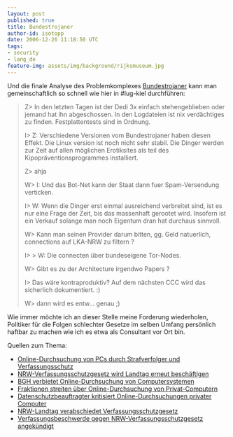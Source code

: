 ```yaml
---
layout: post
published: true
title: Bundestrojaner
author-id: isotopp
date: 2006-12-26 11:18:50 UTC
tags:
- security
- lang_de
feature-img: assets/img/background/rijksmuseum.jpg
---
```

Und die finale Analyse des Problemkomplexes 
[Bundestrojaner](http://www.lawblog.de/index.php/archives/2006/12/21/staatlich-organisierter-hausfriedensbruch/)
kann man gemeinschaftlich so schnell wie hier in #lug-kiel durchführen:

> Z> In den letzten Tagen ist der Dedi 3x einfach stehengeblieben oder
> jemand hat ihn abgeschossen. In den Logdateien ist nix verdächtiges zu
> finden. Festplattentests sind in Ordnung.
>
> I> Z: Verschiedene Versionen vom Bundestrojaner haben diesen Effekt. Die
> Linux version ist noch nicht sehr stabil. Die Dinger werden zur Zeit auf
> allen möglichen Erotiksites als teil des Kipopräventionsprogrammes
> installiert.
> 
> Z> ahja
>
> W> I: Und das Bot-Net kann der Staat dann fuer Spam-Versendung verticken.
>
> I> W: Wenn die Dinger erst einmal ausreichend verbreitet sind, ist es nur
> eine Frage der Zeit, bis das massenhaft gerootet wird. Insofern ist ein
> Verkauf solange man noch Eigentum dran hat durchaus sinnvoll.
>
> W> Kann man seinen Provider darum bitten, gg. Geld natuerlich, connections
> auf LKA-NRW zu filtern ?
>
> I> > W: Die connecten über bundeseigene Tor-Nodes.
>
> W> Gibt es zu der Architecture irgendwo Papers ?
>
> I> Das wäre kontraproduktiv? Auf dem nächsten CCC wird das sicherlich
> dokumentiert. :)
>
> W> dann wird es entw... genau ;)

Wie immer möchte ich an dieser Stelle meine Forderung wiederholen, Politiker
für die Folgen schlechter Gesetze im selben Umfang persönlich haftbar zu
machen wie ich es etwa als Consultant vor Ort bin.

Quellen zum Thema:

- [Online-Durchsuchung von PCs durch Strafverfolger und Verfassungsschutz](http://www.heise.de/newsticker/meldung/82154)
- [NRW-Verfassungsschutzgesetz wird Landtag erneut beschäftigen](http://www.heise.de/newsticker/meldung/82213)
- [BGH verbietet Online-Durchsuchung von Computersystemen](http://www.heise.de/newsticker/meldung/82341)
- [Fraktionen streiten über Online-Durchsuchung von Privat-Computern](http://www.heise.de/newsticker/meldung/82495)
- [Datenschutzbeauftragter kritisiert Online-Durchsuchungen privater Computer](http://www.heise.de/newsticker/meldung/82507)
- [NRW-Landtag verabschiedet Verfassungsschutzgesetz ](http://www.heise.de/newsticker/meldung/82814)
- [Verfassungsbeschwerde gegen NRW-Verfassungsschutzgesetz angekündigt](http://www.heise.de/newsticker/meldung/82834)
